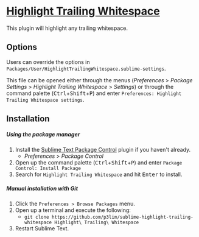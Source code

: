 # [Highlight Trailing Whitespace](//packagecontrol.io/packages/Highlight%20Trailing%20Whitespace)

This plugin will highlight any trailing whitespace.

## Options

Users can override the options in `Packages/User/HighlightTrailingWhitespace.sublime-settings`.

This file can be opened either through the menus (_Preferences_ > _Package Settings_ > _Highlight Trailing Whitespace_ > _Settings_) or through the command palette (<kbd>Ctrl</kbd>+<kbd>Shift</kbd>+<kbd>P</kbd>) and enter `Preferences: Highlight Trailing Whitespace settings`.

## Installation

##### Using the package manager

1. Install the [Sublime Text Package Control](//packagecontrol.io/installation) plugin if you haven't already.
    - _Preferences_ > _Package Control_
2. Open up the command palette (<kbd>Ctrl</kbd>+<kbd>Shift</kbd>+<kbd>P</kbd>) and enter `Package Control: Install Package`
3. Search for `Highlight Trailing Whitespace` and hit <kbd>Enter</kbd> to install.

##### Manual installation with Git

1. Click the `Preferences > Browse Packages` menu.
2. Open up a terminal and execute the following:
    - `git clone https://github.com/p3lim/sublime-highlight-trailing-whitespace Highlight\ Trailing\ Whitespace`
3. Restart Sublime Text.
